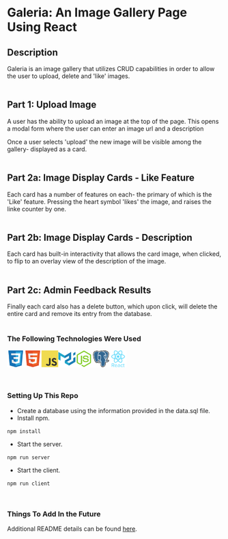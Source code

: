 # Galeria: An Image Gallery Page Using React

## Description

Galeria is an image gallery that utilizes CRUD capabilities in order to allow the user to upload, delete and 'like' images.
<br /><br />

## Part 1: Upload Image
A user has the ability to upload an image at the top of the page. This opens a modal form where the user can enter an image url and a description

Once a user selects 'upload' the new image will be visible among the gallery- displayed as a card.
<br /><br />

## Part 2a: Image Display Cards - Like Feature

Each card has a number of features on each- the primary of which is the 'Like' feature. Pressing the heart symbol 'likes' the image, and raises the linke counter by one.
<br /><br />

## Part 2b: Image Display Cards - Description

Each card has built-in interactivity that allows the card image, when clicked, to flip to an overlay view of the description of the image.
<br /><br />

## Part 2c: Admin Feedback Results

Finally each card also has a delete button, which upon click, will delete the entire card and remove its entry from the database.
<br /><br />

### The Following Technologies Were Used


<a href="https://developer.mozilla.org/en-US/docs/Web/CSS"><img src="https://raw.githubusercontent.com/devicons/devicon/master/icons/css3/css3-original.svg" height="40px" width="40px" /></a><a href="https://developer.mozilla.org/en-US/docs/Web/HTML"><img src="https://raw.githubusercontent.com/devicons/devicon/master/icons/html5/html5-original.svg" height="40px" width="40px" /></a><a href="https://developer.mozilla.org/en-US/docs/Web/JavaScript"><img src="https://raw.githubusercontent.com/devicons/devicon/master/icons/javascript/javascript-original.svg" height="40px" width="40px" /></a><a href="https://material-ui.com/"><img src="https://raw.githubusercontent.com/devicons/devicon/master/icons/materialui/materialui-original.svg" height="40px" width="40px" /></a><a href="https://nodejs.org/en/"><img src="https://raw.githubusercontent.com/devicons/devicon/master/icons/nodejs/nodejs-original.svg" height="40px" width="40px" /></a><a href="https://www.postgresql.org/"><img src="https://raw.githubusercontent.com/devicons/devicon/master/icons/postgresql/postgresql-original.svg" height="40px" width="40px" /></a><a href="https://reactjs.org/"><img src="https://raw.githubusercontent.com/devicons/devicon/master/icons/react/react-original-wordmark.svg" height="40px" width="40px" /></a>

<br />

### Setting Up This Repo
- Create a database using the information provided in the data.sql file.
- Install npm.
```
npm install
```
- Start the server.
```
npm run server
```
- Start the client.
```
npm run client
```

<br />

### Things To Add In the Future



Additional README details can be found [here](https://github.com/PrimeAcademy/readme-template/blob/master/README.md).


